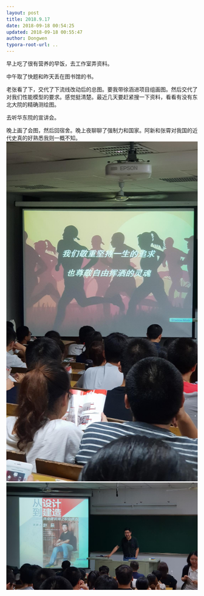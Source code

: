 ```yaml
---
layout: post
title: 2018.9.17
date: 2018-09-18 00:54:25
updated: 2018-09-18 00:55:47
author: Dongwen
typora-root-url: ..
---
```




早上吃了很有营养的早饭，去工作室弄资料。

中午取了快题和昨天丢在图书馆的书。

老张看了下，交代了下流线改动后的总图。要我带徐涵进项目组画图。然后交代了对我们性能模型的要求。感觉挺清楚。最近几天要赶紧搜一下资料，看看有没有东北大院的精确测绘图。

去听华东院的宣讲会。

晚上画了会图，然后回宿舍。晚上夜聊聊了强制力和国家。阿新和张霄对我国的近代史真的好熟悉我则一概不知。  ![](/img/in-post/p54059104.jpg)
![](/img/in-post/p54059103.jpg)
